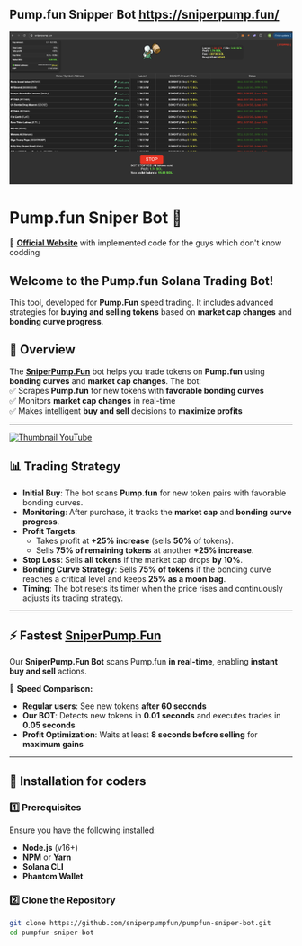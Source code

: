 ## Pump.fun Snipper Bot https://sniperpump.fun/
![Screenshot](botstop.png)

# Pump.fun Sniper Bot 🚀  
🔗 **[Official Website](https://sniperpump.fun/)** with implemented code for the guys which don't know codding

## Welcome to the Pump.fun Solana Trading Bot!  
This tool, developed for **Pump.Fun** speed trading. It includes advanced strategies for **buying and selling tokens** based on **market cap changes** and **bonding curve progress**.  

## 📌 Overview  
The **[SniperPump.Fun](https://sniperpump.fun/)** bot helps you trade tokens on **Pump.fun** using **bonding curves** and **market cap changes**. The bot:  
✅ Scrapes **Pump.fun** for new tokens with **favorable bonding curves**  
✅ Monitors **market cap changes** in real-time  
✅ Makes intelligent **buy and sell** decisions to **maximize profits**  

---
[![Thumbnail YouTube](https://img.youtube.com/vi/DPrVHDoji-g/maxresdefault.jpg)](https://www.youtube.com/watch?v=DPrVHDoji-g)


## 📊 Trading Strategy  

- **Initial Buy**: The bot scans **Pump.fun** for new token pairs with favorable bonding curves.  
- **Monitoring**: After purchase, it tracks the **market cap** and **bonding curve progress**.  
- **Profit Targets**:  
  - Takes profit at **+25% increase** (sells **50%** of tokens).  
  - Sells **75% of remaining tokens** at another **+25% increase**.  
- **Stop Loss**: Sells **all tokens** if the market cap drops **by 10%**.  
- **Bonding Curve Strategy**: Sells **75% of tokens** if the bonding curve reaches a critical level and keeps **25% as a moon bag**.  
- **Timing**: The bot resets its timer when the price rises and continuously adjusts its trading strategy.  

---

## ⚡ Fastest **[SniperPump.Fun](https://sniperpump.fun/)** 
Our **SniperPump.Fun Bot** scans Pump.fun **in real-time**, enabling **instant buy and sell** actions.  

💨 **Speed Comparison:**  
- **Regular users**: See new tokens **after 60 seconds**  
- **Our BOT**: Detects new tokens in **0.01 seconds** and executes trades in **0.05 seconds**  
- **Profit Optimization**: Waits at least **8 seconds before selling** for **maximum gains**  

---

## 🔧 Installation  for coders

### 1️⃣ Prerequisites  
Ensure you have the following installed:  
- **Node.js** (v16+)  
- **NPM** or **Yarn**  
- **Solana CLI**  
- **Phantom Wallet**  

### 2️⃣ Clone the Repository  
```bash
git clone https://github.com/sniperpumpfun/pumpfun-sniper-bot.git
cd pumpfun-sniper-bot
